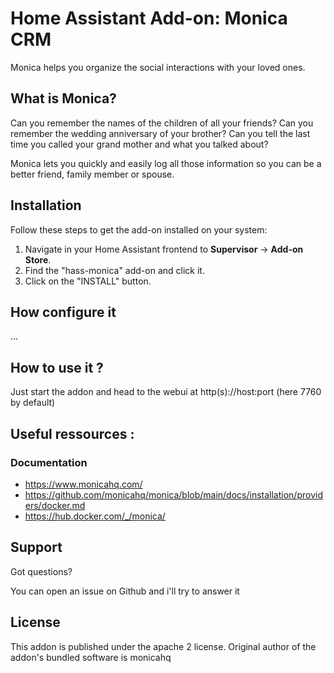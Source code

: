 # Home Assistant Add-on: Monica CRM

Monica helps you organize the social interactions with your loved ones.

## What is Monica?

Can you remember the names of the children of all your friends? Can you remember the wedding anniversary of your brother? Can you tell the last time you called your grand mother and what you talked about?

Monica lets you quickly and easily log all those information so you can be a better friend, family member or spouse.

## Installation

Follow these steps to get the add-on installed on your system:

1. Navigate in your Home Assistant frontend to **Supervisor** -> **Add-on Store**.
2. Find the "hass-monica" add-on and click it.
3. Click on the "INSTALL" button.

## How configure it

...

## How to use it ?

Just start the addon and head to the webui at http(s)://host:port (here 7760 by default)

## Useful ressources :

### Documentation

* https://www.monicahq.com/
* https://github.com/monicahq/monica/blob/main/docs/installation/providers/docker.md
* https://hub.docker.com/_/monica/

## Support

Got questions?

You can open an issue on Github and i'll try to answer it

[repository]: https://github.com/SeriousM/home-assistant-addons

## License

This addon is published under the apache 2 license. Original author of the addon's bundled software is monicahq

